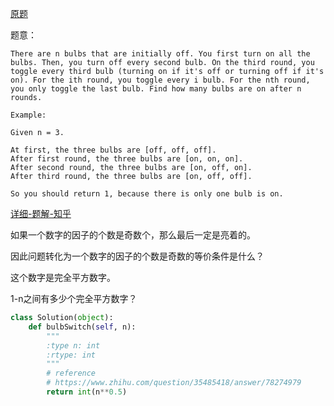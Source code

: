 [原题](https://leetcode.com/problems/bulb-switcher/)

题意：

```
There are n bulbs that are initially off. You first turn on all the bulbs. Then, you turn off every second bulb. On the third round, you toggle every third bulb (turning on if it's off or turning off if it's on). For the ith round, you toggle every i bulb. For the nth round, you only toggle the last bulb. Find how many bulbs are on after n rounds.

Example:

Given n = 3. 

At first, the three bulbs are [off, off, off].
After first round, the three bulbs are [on, on, on].
After second round, the three bulbs are [on, off, on].
After third round, the three bulbs are [on, off, off]. 

So you should return 1, because there is only one bulb is on.
```

[详细-题解-知乎](https://www.zhihu.com/question/35485418/answer/78274979)


如果一个数字的因子的个数是奇数个，那么最后一定是亮着的。

因此问题转化为一个数字的因子的个数是奇数的等价条件是什么？

这个数字是完全平方数字。


1-n之间有多少个完全平方数字？


```Python
class Solution(object):
    def bulbSwitch(self, n):
        """
        :type n: int
        :rtype: int
        """
        # reference 
        # https://www.zhihu.com/question/35485418/answer/78274979
        return int(n**0.5)
```
